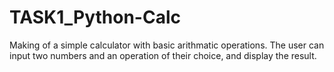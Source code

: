 # TASK1_Python-Calc
Making of a simple calculator with basic arithmatic operations.
The user can input two numbers and an operation of their choice, and display the result.
